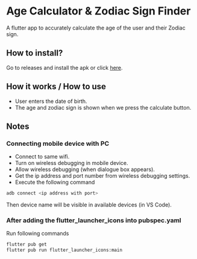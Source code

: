 # Age Calculator & Zodiac Sign Finder

A flutter app to accurately calculate the age of the user and their Zodiac sign.

## How to install?

Go to releases and install the apk or click [here](https://github.com/nikhilputhumana/age-calculator-app/releases/download/v1.0.0/app-release.apk).

## How it works / How to use

* User enters the date of birth.
* The age and zodiac sign is shown when we press the calculate button.


## Notes

### Connecting mobile device with PC

* Connect to same wifi.
* Turn on wireless debugging in mobile device.
* Allow wireless debugging (when dialogue box appears).
* Get the ip address and port number from wireless debugging settings.
* Execute the following command

```bash
adb connect <ip address with port>
```

Then device name will be visible in available devices (in VS Code).


### After adding the flutter_launcher_icons into pubspec.yaml

Run following commands

```bash
flutter pub get 
flutter pub run flutter_launcher_icons:main
```
